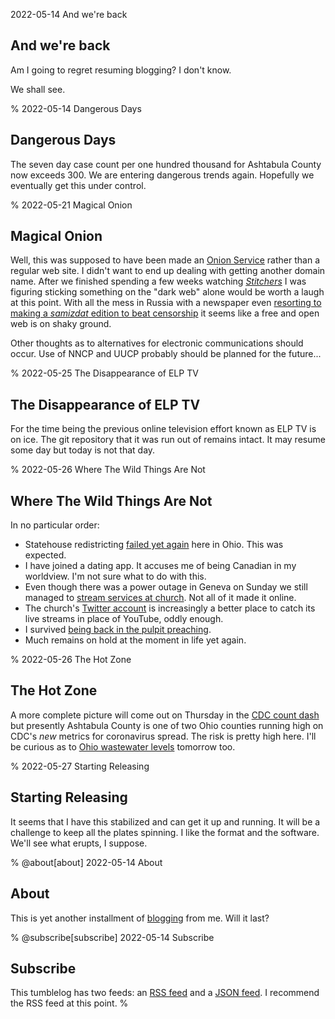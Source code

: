 2022-05-14 And we're back

## And we're back

Am I going to regret resuming blogging?  I don't know.  

We shall see.  


%
2022-05-14 Dangerous Days

## Dangerous Days

The seven day case count per one hundred thousand for Ashtabula County now exceeds 300.  We are entering dangerous trends again.  Hopefully we eventually get this under control.  


%
2022-05-21 Magical Onion

## Magical Onion

Well, this was supposed to have been made an [Onion Service](https://web.archive.org/web/20220522031808/https://community.torproject.org/onion-services/) rather than a regular web site.  I didn't want to 
end up dealing with getting another domain name.  After we finished spending a few weeks watching *[Stitchers](https://en.wikipedia.org/w/index.php?title=Stitchers&oldid=1082866118)* I was figuring sticking 
something on the "dark web" alone would be worth a laugh at this point.  With all the mess in Russia with a newspaper even [resorting to making a *samizdat* edition to beat 
censorship](https://web.archive.org/web/20220521012308/https://www.rferl.org/a/russia-press-freedom-day-samizdat-perm-zvezda/31832108.html) it seems like a free and open web is on shaky ground.  

Other thoughts as to alternatives for electronic communications should occur.  Use of NNCP and UUCP probably should be planned for the future...  


%
2022-05-25 The Disappearance of ELP TV

## The Disappearance of ELP TV

For the time being the previous online television effort known as ELP TV is on ice.  The git repository that it was run out of remains intact.  It may resume some day but today is not that day.  


%
2022-05-26 Where The Wild Things Are Not

## Where The Wild Things Are Not

In no particular order:  

* Statehouse redistricting [failed yet again](https://web.archive.org/web/20220525232657/https://www.statenews.org/government-politics/2022-05-25/ohio-supreme-court-rejects-proposed-legislative-district-maps-for-fifth-time) here in Ohio.  This was expected.  
* I have joined a dating app.  It accuses me of being Canadian in my worldview.  I'm not sure what to do with this.  
* Even though there was a power outage in Geneva on Sunday we still managed to [stream services at church](https://youtu.be/M1ex-LFcTb0).  Not all of it made it online.  
* The church's [Twitter account](https://twitter.com/GCCGeneva/) is increasingly a better place to catch its live streams in place of YouTube, oddly enough.  
* I survived [being back in the pulpit preaching](https://twitter.com/GCCGeneva/status/1525844449540165634).
* Much remains on hold at the moment in life yet again.  


%
2022-05-26 The Hot Zone

## The Hot Zone 

A more complete picture will come out on Thursday in the [CDC count dash](https://covid.cdc.gov/covid-data-tracker/#county-view?list_select_state=Ohio&data-type=Risk&list_select_county=39007) but presently Ashtabula County is one of two Ohio counties running high on CDC's *new* metrics for coronavirus spread.  The risk is pretty high here.  I'll be curious as to [Ohio wastewater levels](https://coronavirus.ohio.gov/dashboards/other-resources/wastewater) tomorrow too.  


%
2022-05-27 Starting Releasing

## Starting Releasing  

It seems that I have this stabilized and can get it up and running.  It will be a challenge to keep all the plates spinning.  I like the format and the software.  We'll see what erupts, I suppose.

%
@about[about] 2022-05-14 About

## About

This is yet another installment of [blogging](https://simple.wikipedia.org/w/index.php?title=Blog&oldid=8128225) from me.  Will it last?  

%
@subscribe[subscribe] 2022-05-14 Subscribe
## Subscribe

This tumblelog has two feeds: an [RSS feed](/feed.rss) and a [JSON
feed](/feed.json). I recommend the RSS feed at this point.
%

